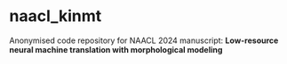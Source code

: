 # naacl_kinmt

Anonymised code repository for NAACL 2024 manuscript: **Low-resource neural machine translation with morphological modeling**
